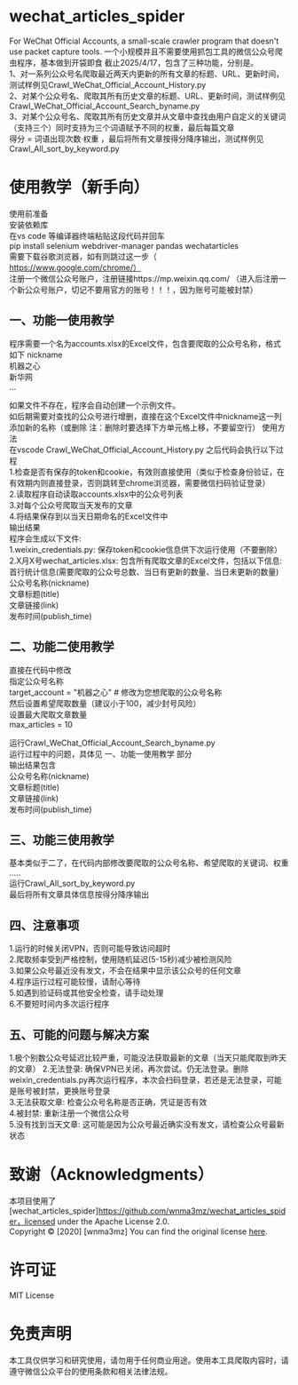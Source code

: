 # wechat_articles_spider
For WeChat Official Accounts, a small-scale crawler program that doesn't use packet capture tools.
一个小规模并且不需要使用抓包工具的微信公众号爬虫程序，基本做到开袋即食
截止2025/4/17，包含了三种功能，分别是。   
1、对一系列公众号名爬取最近两天内更新的所有文章的标题、URL、更新时间，测试样例见Crawl_WeChat_Official_Account_History.py  
2、对某个公众号名、爬取其所有历史文章的标题、URL、更新时间，测试样例见Crawl_WeChat_Official_Account_Search_byname.py  
3、对某个公众号名、爬取其所有历史文章并从文章中查找由用户自定义的关键词（支持三个）同时支持为三个词语赋予不同的权重，最后每篇文章  
得分 = 词语出现次数·权重 ，最后将所有文章按得分降序输出，测试样例见Crawl_All_sort_by_keyword.py  

# 使用教学（新手向）

使用前准备  
安装依赖库  
在vs code 等编译器终端粘贴这段代码并回车  
pip install selenium webdriver-manager pandas wechatarticles     
需要下载谷歌浏览器，如有则跳过这一步（ https://www.google.com/chrome/）    
注册一个微信公众号账户，注册链接https://mp.weixin.qq.com/ （进入后注册一个新公众号账户，切记不要用官方的账号！！！，因为账号可能被封禁）    

## 一、功能一使用教学
程序需要一个名为accounts.xlsx的Excel文件，包含要爬取的公众号名称，格式如下
nickname  
机器之心  
新华网  
...   

如果文件不存在，程序会自动创建一个示例文件。   
如后期需要对查找的公众号进行增删，直接在这个Excel文件中nickname这一列添加新的名称（或删除 注：删除时要选择下方单元格上移，不要留空行）
使用方法   
在vscode Crawl_WeChat_Official_Account_History.py 之后代码会执行以下过程  
1.检查是否有保存的token和cookie，有效则直接使用（类似于检查身份验证，在有效期内则直接登录，否则跳转至chrome浏览器，需要微信扫码验证登录）  
2.读取程序自动读取accounts.xlsx中的公众号列表  
3.对每个公众号爬取当天发布的文章  
4.将结果保存到以当天日期命名的Excel文件中   
输出结果  
程序会生成以下文件:   
1.weixin_credentials.py: 保存token和cookie信息供下次运行使用（不要删除）   
2.X月X号wechat_articles.xlsx: 包含所有爬取文章的Excel文件，包括以下信息:   
首行统计信息(需要爬取的公众号总数、当日有更新的数量、当日未更新的数量)    
公众号名称(nickname)  
文章标题(title)  
文章链接(link)   
发布时间(publish_time)  

## 二、功能二使用教学
直接在代码中修改  
指定公众号名称  
    target_account = "机器之心"  # 修改为您想爬取的公众号名称   
然后设置希望爬取数量（建议小于100，减少封号风险）  
设置最大爬取文章数量   
    max_articles = 10   
    
运行Crawl_WeChat_Official_Account_Search_byname.py   
运行过程中的问题，具体见 一、功能一使用教学 部分   
输出结果包含   
公众号名称(nickname)   
文章标题(title)   
文章链接(link)   
发布时间(publish_time)  

## 三、功能三使用教学
基本类似于二了，在代码内部修改要爬取的公众号名称、希望爬取的关键词、权重   
.....  
运行Crawl_All_sort_by_keyword.py   
最后将所有文章具体信息按得分降序输出   


## 四、注意事项
1.运行的时候关闭VPN，否则可能导致访问超时  
2.爬取频率受到严格控制，使用随机延迟(5-15秒)减少被检测风险   
3.如果公众号最近没有发文，不会在结果中显示该公众号的任何文章   
4.程序运行过程可能较慢，请耐心等待   
5.如遇到验证码或其他安全检查，请手动处理   
6.不要短时间内多次运行程序   


## 五、可能的问题与解决方案
  
1.极个别数公众号延迟比较严重，可能没法获取最新的文章（当天只能爬取到昨天的文章）
2.无法登录: 确保VPN已关闭，再次尝试。仍无法登录。删除weixin_credentials.py再次运行程序，本次会扫码登录，若还是无法登录，可能是账号被封禁，更换账号登录   
3.无法获取文章: 检查公众号名称是否正确，凭证是否有效   
4.被封禁: 重新注册一个微信公众号   
5.没有找到当天文章: 这可能是因为公众号最近确实没有发文，请检查公众号最新状态   

# 致谢（Acknowledgments）
本项目使用了 [wechat_articles_spider]https://github.com/wnma3mz/wechat_articles_spider，licensed under the Apache License 2.0.  
Copyright © [2020] [wnma3mz]
You can find the original license [here](https://www.apache.org/licenses/LICENSE-2.0).

# 许可证
MIT License
# 免责声明
本工具仅供学习和研究使用，请勿用于任何商业用途。使用本工具爬取内容时，请遵守微信公众平台的使用条款和相关法律法规。
